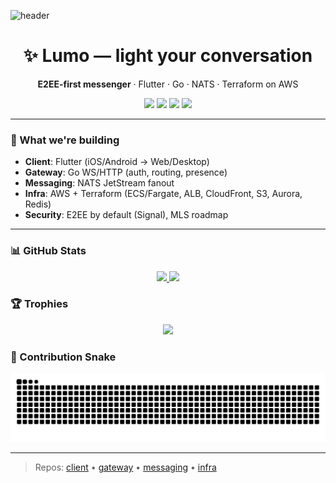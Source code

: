 <!-- 헤더 배너/한 줄 소개 -->
![header](https://capsule-render.vercel.app/api?type=waving&color=gradient&height=300&section=header&text=Lumo%20-%20Light%20your%20%conversation)

<h1 align="center">✨ Lumo — light your conversation</h1>
<p align="center">
  <b>E2EE-first messenger</b> · Flutter · Go · NATS · Terraform on AWS
</p>

<!-- 빠른 링크 배지 -->
<p align="center">
  <a href="https://github.com/lumo-chat-11/lumo-client"><img src="https://img.shields.io/badge/client-flutter-blue" /></a>
  <a href="https://github.com/lumo-chat-11/lumo-gateway"><img src="https://img.shields.io/badge/gateway-go-brightgreen" /></a>
  <a href="https://github.com/lumo-chat-11/lumo-messaging"><img src="https://img.shields.io/badge/messaging-nats-00a8e1" /></a>
  <a href="https://github.com/lumo-chat-11/lumo-infra"><img src="https://img.shields.io/badge/infra-terraform-7b42bc" /></a>
</p>

---

### 🧭 What we're building
- **Client**: Flutter (iOS/Android → Web/Desktop)
- **Gateway**: Go WS/HTTP (auth, routing, presence)
- **Messaging**: NATS JetStream fanout
- **Infra**: AWS + Terraform (ECS/Fargate, ALB, CloudFront, S3, Aurora, Redis)
- **Security**: E2EE by default (Signal), MLS roadmap

---

### 📊 GitHub Stats
<p align="center">
  <a href="https://github.com/anuraghazra/github-readme-stats">
    <img height="160" src="https://github-readme-stats.vercel.app/api?username=lumo-chat-11&show_icons=true&theme=tokyonight" />
  </a>
  <a href="https://github.com/anuraghazra/github-readme-stats">
    <img height="160" src="https://github-readme-stats.vercel.app/api/top-langs/?username=lumo-chat-11&layout=compact&theme=tokyonight" />
  </a>
</p>

### 🏆 Trophies
<p align="center">
  <a href="https://github.com/ryo-ma/github-profile-trophy">
    <img src="https://github-profile-trophy.vercel.app/?username=lumo-chat-11&theme=onestar&row=1&column=6" />
  </a>
</p>

### 🐍 Contribution Snake
<p align="center">
  <img src="https://raw.githubusercontent.com/lumo-chat-11/lumo-chat-11/output/github-contribution-grid-snake.svg" alt="snake"/>
</p>

---
> Repos: <a href="https://github.com/lumo-chat-11/lumo-client">client</a> • <a href="https://github.com/lumo-chat-11/lumo-gateway">gateway</a> • <a href="https://github.com/lumo-chat-11/lumo-messaging">messaging</a> • <a href="https://github.com/lumo-chat-11/lumo-infra">infra</a>
